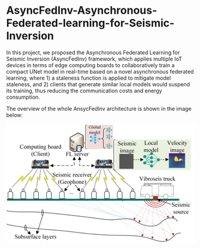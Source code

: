 # AsyncFedInv-Asynchronous-Federated-learning-for-Seismic-Inversion

In this project, we proposed the Asynchronous Federated Learning for Seismic Inversion (AsyncFedInv) framework, which applies multiple IoT devices in terms of edge computing boards to collaboratively train a compact UNet model in real-time based on a novel asynchronous federated learning, where 1) a staleness function is applied to mitigate model staleness, and 2) clients that generate similar local models would suspend its training, thus reducing the communication costs and energy consumption.

The overview of the whole AnsycFedInv architecture is shown in the image below:

![FL_Seismic.jpg](FL_Sesmic.jpg)
